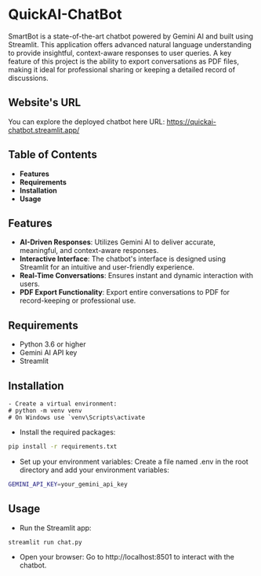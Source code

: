 # QuickAI-ChatBot

SmartBot is a state-of-the-art chatbot powered by Gemini AI and built using Streamlit. This application offers advanced natural language understanding to provide insightful, context-aware responses to user queries. A key feature of this project is the ability to export conversations as PDF files, making it ideal for professional sharing or keeping a detailed record of discussions.

## Website's URL

You can explore the deployed chatbot here URL: 
https://quickai-chatbot.streamlit.app/


## Table of Contents

- **Features**
- **Requirements**
- **Installation**
- **Usage**
  
## Features

- **AI-Driven Responses**: Utilizes Gemini AI to deliver accurate, meaningful, and context-aware responses.
- **Interactive Interface**: The chatbot's interface is designed using Streamlit for an intuitive and user-friendly experience.
- **Real-Time Conversations**: Ensures instant and dynamic interaction with users.
- **PDF Export Functionality**: Export entire conversations to PDF for record-keeping or professional use.

## Requirements

- Python 3.6 or higher
- Gemini AI API key
- Streamlit
  
## Installation

```
- Create a virtual environment:
# python -m venv venv
# On Windows use `venv\Scripts\activate

```
- Install the required packages:
```bash
pip install -r requirements.txt
```

- Set up your environment variables:
Create a file named .env in the root directory and add your environment variables:

```bash
GEMINI_API_KEY=your_gemini_api_key
```

## Usage

- Run the Streamlit app:
```
streamlit run chat.py
```    

- Open your browser: Go to http://localhost:8501 to interact with the chatbot.


